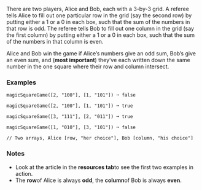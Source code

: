 There are two players, Alice and Bob, each with a 3-by-3 grid. A referee tells Alice to fill out one particular row in the grid (say the second row) by putting either a 1 or a 0 in each box, such that the sum of the numbers in that row is odd. The referee tells Bob to fill out one column in the grid (say the first column) by putting either a 1 or a 0 in each box, such that the sum of the numbers in that column is even.

Alice and Bob win the game if Alice’s numbers give an odd sum, Bob’s give an even sum, and (**most important**) they’ve each written down the same number in the one square where their row and column intersect.


### Examples ###
    magicSquareGame([2, "100"], [1, "101"]) ➞ false

    magicSquareGame([2, "100"], [1, "101"]) ➞ true

    magicSquareGame([3, "111"], [2, "011"]) ➞ true

    magicSquareGame([1, "010"], [3, "101"]) ➞ false

    // Two arrays, Alice [row, "her choice"], Bob [column, "his choice"]


### Notes ###
*   Look at the article in the **resources tab**to see the first two examples in action.
*   The **row**of Alice is always **odd**, the **column**of Bob is always **even**.